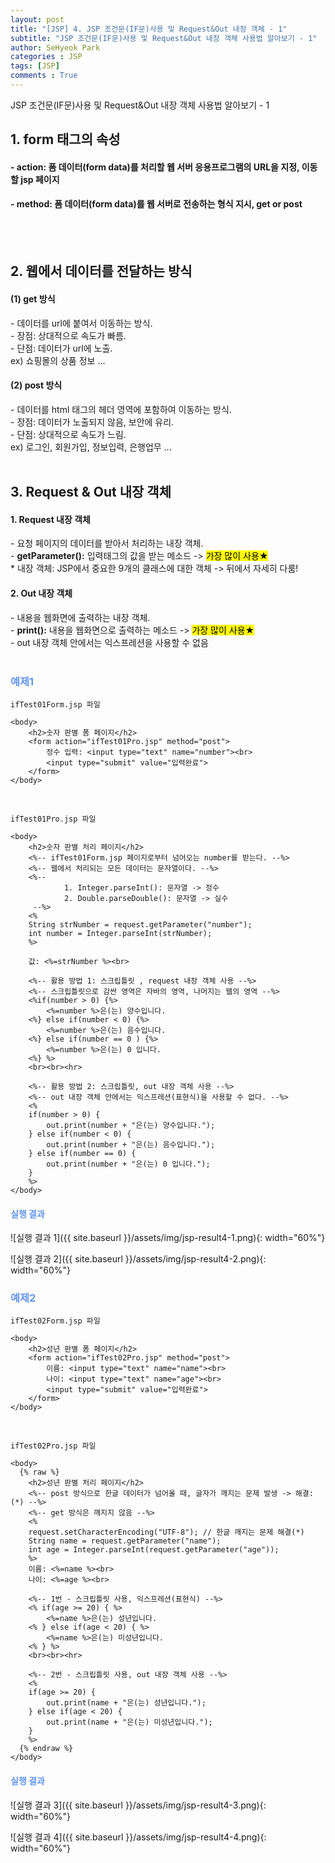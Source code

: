 ```yaml
---
layout: post
title: "[JSP] 4. JSP 조건문(IF문)사용 및 Request&Out 내장 객체 - 1"
subtitle: "JSP 조건문(IF문)사용 및 Request&Out 내장 객체 사용법 알아보기 - 1"
author: SeHyeok Park
categories : JSP
tags: [JSP]
comments : True
---
```

<div id='preview' class='display-none'>
JSP 조건문(IF문)사용 및 Request&Out 내장 객체 사용법 알아보기 - 1
</div>

## 1. form 태그의 속성
#### - action: 폼 데이터(form data)를 처리할 웹 서버 응용프로그램의 URL을 지정, 이동할 jsp 페이지
#### - method: 폼 데이터(form data)를 웹 서버로 전송하는 형식 지시, get or post
<br><br>

## 2. 웹에서 데이터를 전달하는 방식
#### (1) get 방식
\- 데이터를 url에 붙여서 이동하는 방식.<br>
\- 장점: 상대적으로 속도가 빠름.<br>
\- 단점: 데이터가 url에 노출.<br>
ex) 쇼핑몰의 상품 정보 ...

#### (2) post 방식
\- 데이터를 html 태그의 헤더 영역에 포함하여 이동하는 방식.<br>
\- 장점: 데이터가 노출되지 않음, 보안에 유리.<br>
\- 단점: 상대적으로 속도가 느림.<br>
ex) 로그인, 회원가입, 정보입력, 은행업무 ...
<br><br>

## 3. Request & Out 내장 객체
#### 1. Request 내장 객체
\- 요청 페이지의 데이터를 받아서 처리하는 내장 객체.<br>
\- <b>getParameter():</b> 입력태그의 값을 받는 메소드 -> <mark>가장 많이 사용★</mark><br>
\* 내장 객체: JSP에서 중요한 9개의 클래스에 대한 객체 -> 뒤에서 자세히 다룸!
<br>

#### 2. Out 내장 객체
\- 내용을 웹화면에 출력하는 내장 객체.<br>
\- <b>print():</b> 내용을 웹화면으로 출력하는 메소드 -> <mark>가장 많이 사용★</mark><br>
\- out 내장 객체 안에서는 익스프레션을 사용할 수 없음
<br><br>

### <span style="color:cornflowerblue">예제1</span>
`ifTest01Form.jsp 파일`

```
<body>
	<h2>숫자 판별 폼 페이지</h2>
	<form action="ifTest01Pro.jsp" method="post">
		정수 입력: <input type="text" name="number"><br>
		<input type="submit" value="입력완료">
	</form>
</body>
```
<br>

`ifTest01Pro.jsp 파일`

```
<body>
	<h2>숫자 판별 처리 페이지</h2>
	<%-- ifTest01Form.jsp 페이지로부터 넘어오는 number를 받는다. --%>
	<%-- 웹에서 처리되는 모든 데이터는 문자열이다. --%>
	<%-- 
			1. Integer.parseInt(): 문자열 -> 정수
			2. Double.parseDouble(): 문자열 -> 실수
	 --%>
	<%
	String strNumber = request.getParameter("number");
	int number = Integer.parseInt(strNumber);
	%>
	
	값: <%=strNumber %><br>
	
	<%-- 활용 방법 1: 스크립틀릿 , request 내장 객체 사용 --%>
	<%-- 스크립틀릿으로 감싼 영역은 자바의 영역, 나머지는 웹의 영역 --%>
	<%if(number > 0) {%>
		<%=number %>은(는) 양수입니다.
	<%} else if(number < 0) {%>
		<%=number %>은(는) 음수입니다.
	<%} else if(number == 0 ) {%>
		<%=number %>은(는) 0 입니다.
	<%} %>
	<br><br><hr>
	
	<%-- 활용 방법 2: 스크립틀릿, out 내장 객체 사용 --%>
	<%-- out 내장 객체 안에서는 익스프레션(표현식)을 사용할 수 없다. --%>
	<%
	if(number > 0) {
		out.print(number + "은(는) 양수입니다.");
	} else if(number < 0) {
		out.print(number + "은(는) 음수입니다.");
	} else if(number == 0) {
		out.print(number + "은(는) 0 입니다.");
	}
	%>
</body>
```

#### <span style="color:cornflowerblue">실행 결과</span>
![실행 결과 1]({{ site.baseurl }}/assets/img/jsp-result4-1.png){: width="60%"}

![실행 결과 2]({{ site.baseurl }}/assets/img/jsp-result4-2.png){: width="60%"}

### <span style="color:cornflowerblue">예제2</span>
`ifTest02Form.jsp 파일`

```
<body>
	<h2>성년 판별 폼 페이지</h2>
	<form action="ifTest02Pro.jsp" method="post">
		이름: <input type="text" name="name"><br>
		나이: <input type="text" name="age"><br>
		<input type="submit" value="입력완료">
	</form>
</body>
```
<br>

`ifTest02Pro.jsp 파일`

```
<body>
  {% raw %}
	<h2>성년 판별 처리 페이지</h2>
	<%-- post 방식으로 한글 데이터가 넘어올 때, 글자가 깨지는 문제 발생 -> 해결: (*) --%>
	<%-- get 방식은 깨지지 않음 --%>
	<%
	request.setCharacterEncoding("UTF-8"); // 한글 깨지는 문제 해결(*)
	String name = request.getParameter("name");
	int age = Integer.parseInt(request.getParameter("age"));
	%>
	이름: <%=name %><br>
	나이: <%=age %><br>
	
	<%-- 1번 - 스크립틀릿 사용, 익스프레션(표현식) --%>
	<% if(age >= 20) { %>
		<%=name %>은(는) 성년입니다.
	<% } else if(age < 20) { %>
		<%=name %>은(는) 미성년입니다.
	<% } %>
	<br><br><hr>
	
	<%-- 2번 - 스크립틀릿 사용, out 내장 객체 사용 --%>
	<%
	if(age >= 20) {
		out.print(name + "은(는) 성년입니다.");
	} else if(age < 20) {
		out.print(name + "은(는) 미성년입니다.");
	}
	%>
  {% endraw %}
</body>
```

#### <span style="color:cornflowerblue">실행 결과</span>
![실행 결과 3]({{ site.baseurl }}/assets/img/jsp-result4-3.png){: width="60%"}

![실행 결과 4]({{ site.baseurl }}/assets/img/jsp-result4-4.png){: width="60%"}